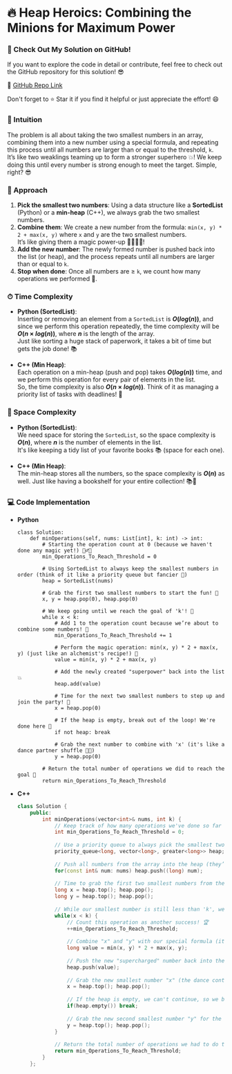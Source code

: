 # 🔥 Heap Heroics: Combining the Minions for Maximum Power
### 🚀 Check Out My Solution on GitHub!
If you want to explore the code in detail or contribute, feel free to check out the GitHub repository for this solution! 😎

🔗 [GitHub Repo Link](https://github.com/madiv9820/13_02_2025--3066_Minimum_Operations_to_Exceed_Threshold_Value_II)

Don't forget to ⭐️ Star it if you find it helpful or just appreciate the effort! 😄
### 🤔 Intuition
The problem is all about taking the two smallest numbers in an array, combining them into a new number using a special formula, and repeating this process until all numbers are larger than or equal to the threshold, `k`.  
It’s like two weaklings teaming up to form a stronger superhero 💥! We keep doing this until every number is strong enough to meet the target. Simple, right? 😎

### 🧠 Approach
1. **Pick the smallest two numbers**: Using a data structure like a **SortedList** (Python) or a **min-heap** (C++), we always grab the two smallest numbers.
2. **Combine them**: We create a new number from the formula: `min(x, y) * 2 + max(x, y)` where `x` and `y` are the two smallest numbers.  
   It’s like giving them a magic power-up 🦸‍♀️🦸‍♂️!
3. **Add the new number**: The newly formed number is pushed back into the list (or heap), and the process repeats until all numbers are larger than or equal to `k`. 
4. **Stop when done**: Once all numbers are ≥ `k`, we count how many operations we performed 🎯.

### ⏱ Time Complexity
- **Python (SortedList)**:  
  Inserting or removing an element from a `SortedList` is **$O(log(n))$**, and since we perform this operation repeatedly, the time complexity will be **$O(n \times log(n))$**, where **$n$** is the length of the array.  
  Just like sorting a huge stack of paperwork, it takes a bit of time but gets the job done! 📚

- **C++ (Min Heap)**:  
  Each operation on a min-heap (push and pop) takes **$O(log(n))$** time, and we perform this operation for every pair of elements in the list.  
  So, the time complexity is also **$O(n \times log(n))$**. Think of it as managing a priority list of tasks with deadlines! 📅

### 💾 Space Complexity
- **Python (SortedList)**:  
  We need space for storing the `SortedList`, so the space complexity is **$O(n)$**, where **$n$** is the number of elements in the list.  
  It's like keeping a tidy list of your favorite books 📚 (space for each one).

- **C++ (Min Heap)**:  
  The min-heap stores all the numbers, so the space complexity is **$O(n)$** as well. Just like having a bookshelf for your entire collection! 📚🏰

### 💻 Code Implementation
- **Python**
    ```python3 []
    class Solution:
        def minOperations(self, nums: List[int], k: int) -> int:
            # Starting the operation count at 0 (because we haven't done any magic yet!) 🧙‍♂️✨
            min_Operations_To_Reach_Threshold = 0
            
            # Using SortedList to always keep the smallest numbers in order (think of it like a priority queue but fancier 💅)
            heap = SortedList(nums)

            # Grab the first two smallest numbers to start the fun! 🎉
            x, y = heap.pop(0), heap.pop(0)

            # We keep going until we reach the goal of 'k'! 🚀
            while x < k:
                # Add 1 to the operation count because we’re about to combine some numbers! 🤝
                min_Operations_To_Reach_Threshold += 1
                
                # Perform the magic operation: min(x, y) * 2 + max(x, y) (just like an alchemist's recipe!) 🧪
                value = min(x, y) * 2 + max(x, y)
                
                # Add the newly created "superpower" back into the list 💥
                heap.add(value)
                
                # Time for the next two smallest numbers to step up and join the party! 🎊
                x = heap.pop(0)

                # If the heap is empty, break out of the loop! We're done here 👋
                if not heap: break
                
                # Grab the next number to combine with 'x' (it's like a dance partner shuffle 💃🕺)
                y = heap.pop(0)

            # Return the total number of operations we did to reach the goal 🎯
            return min_Operations_To_Reach_Threshold
    ```
- **C++**
    ```cpp []
    class Solution {
        public:
            int minOperations(vector<int>& nums, int k) {
                // Keep track of how many operations we've done so far (let's call it our operation 'score'! 🏅)
                int min_Operations_To_Reach_Threshold = 0;
        
                // Use a priority queue to always pick the smallest two numbers (like a priority list, but with a heap! 🏰)
                priority_queue<long, vector<long>, greater<long>> heap;
        
                // Push all numbers from the array into the heap (they’re ready for their turn in the operation circus! 🎪)
                for(const int& num: nums) heap.push((long) num);
        
                // Time to grab the first two smallest numbers from the heap! Let's call them "x" and "y" 👫
                long x = heap.top(); heap.pop();
                long y = heap.top(); heap.pop();
        
                // While our smallest number is still less than 'k', we keep going! The operation continues! 💥
                while(x < k) {
                    // Count this operation as another success! 🏆
                    ++min_Operations_To_Reach_Threshold;
        
                    // Combine "x" and "y" with our special formula (it's like math magic! ✨)
                    long value = min(x, y) * 2 + max(x, y);
                    
                    // Push the new "supercharged" number back into the heap to keep the operation rolling 🔄
                    heap.push(value);
        
                    // Grab the new smallest number "x" (the dance continues 💃)
                    x = heap.top(); heap.pop();
        
                    // If the heap is empty, we can't continue, so we break out 🛑
                    if(heap.empty()) break;
        
                    // Grab the new second smallest number "y" for the next round 🎲
                    y = heap.top(); heap.pop();
                }
        
                // Return the total number of operations we had to do to reach the target! 🎯
                return min_Operations_To_Reach_Threshold;
            }
        };
    ```